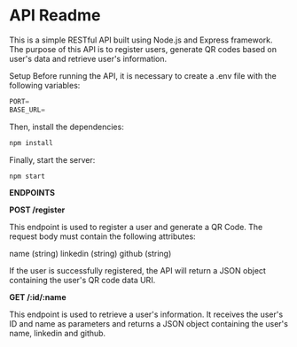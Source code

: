 # API Readme

This is a simple RESTful API built using Node.js and Express framework. The purpose of this API is to register users, generate QR codes based on user's data and retrieve user's information.

Setup
Before running the API, it is necessary to create a .env file with the following variables:

```javascript
PORT=
BASE_URL=

```

Then, install the dependencies:

```javascript
npm install
```

Finally, start the server:

```javascript
npm start
```

**ENDPOINTS**

**POST /register**

This endpoint is used to register a user and generate a QR Code. The request body must contain the following attributes:

name (string)
linkedin (string)
github (string)

If the user is successfully registered, the API will return a JSON object containing the user's QR code data URI.

**GET /:id/:name**

This endpoint is used to retrieve a user's information. It receives the user's ID and name as parameters and returns a JSON object containing the user's name, linkedin and github.
